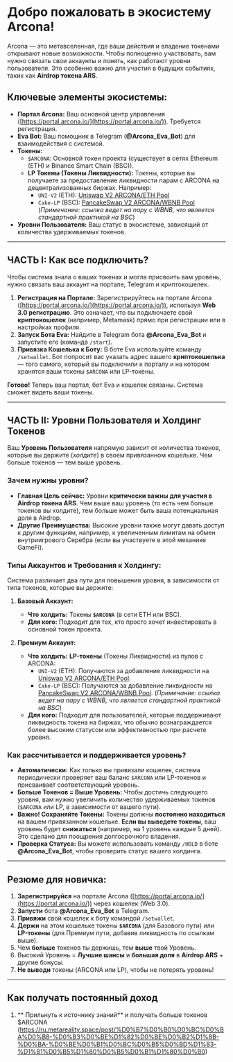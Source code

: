 # Добро пожаловать в экосистему Arcona!

Arcona — это метавселенная, где ваши действия и владение токенами открывают новые возможности. Чтобы полноценно участвовать, вам нужно связать свои аккаунты и понять, как работают уровни пользователя. Это особенно важно для участия в будущих событиях, таких как **Airdrop токена ARS**.

## Ключевые элементы экосистемы:

*   **Портал Arcona:** Ваш основной центр управления ([https://portal.arcona.io/](https://portal.arcona.io/)). Требуется регистрация.
*   **Eva Bot:** Ваш помощник в Telegram (**@Arcona_Eva_Bot**) для взаимодействия с системой.
*   **Токены:**
    *   `$ARCONA`: Основной токен проекта (существует в сетях Ethereum (ETH) и Binance Smart Chain (BSC)).
    *   **LP Токены (Токены Ликвидности):** Токены, которые вы получаете за предоставление ликвидности парам с ARCONA на децентрализованных биржах. Например:
        *   `UNI-V2` (ETH): [Uniswap V2 ARCONA/ETH Pool](https://app.uniswap.org/#/add/v2/0x0f71b8de197a1c84d31de0f1fa7926c365f052b3/ETH)
        *   `Cake-LP` (BSC): [PancakeSwap V2 ARCONA/WBNB Pool](https://pancakeswap.finance/v2/pair/0x2170Ed0880ac9A755fd29B2688956BD959F933F8/0x8fC4532bE3003fb5A3A2f9afc7e95b3bfbD5fAAb) (*Примечание: ссылка ведет на пару с WBNB, что является стандартной практикой на BSC*)
*   **Уровни Пользователя:** Ваш статус в экосистеме, зависящий от количества удерживаемых токенов.

---

## ЧАСТЬ I: Как все подключить?

Чтобы система знала о ваших токенах и могла присвоить вам уровень, нужно связать ваш аккаунт на портале, Telegram и криптокошелек.

1.  **Регистрация на Портале:** Зарегистрируйтесь на портале Arcona ([https://portal.arcona.io/](https://portal.arcona.io/)), используя **Web 3.0 регистрацию**. Это означает, что вы подключаете свой **криптокошелек** (например, Metamask) прямо при регистрации или в настройках профиля.
2.  **Запуск Бота Eva:** Найдите в Telegram бота **@Arcona_Eva_Bot** и запустите его (команда `/start`).
3.  **Привязка Кошелька к Боту:** В боте Eva используйте команду `/setwallet`. Бот попросит вас указать адрес вашего **криптокошелька** — того самого, который вы подключили к порталу и на котором хранятся ваши токены `$ARCONA` или LP-токены.

**Готово!** Теперь ваш портал, бот Eva и кошелек связаны. Система сможет видеть ваши токены.

---

## ЧАСТЬ II: Уровни Пользователя и Холдинг Токенов

Ваш **Уровень Пользователя** напрямую зависит от количества токенов, которые вы держите (*холдите*) в своем привязанном кошельке. Чем больше токенов — тем выше уровень.

### Зачем нужны уровни?

*   **Главная Цель сейчас:** Уровни **критически важны для участия в Airdrop токена ARS**. Чем выше ваш уровень (то есть чем больше токенов вы холдите), тем больше может быть ваша потенциальная доля в Airdrop.
*   **Другие Преимущества:** Высокие уровни также могут давать доступ к другим функциям, например, к увеличенным лимитам на обмен внутриигрового Серебра (если вы участвуете в этой механике GameFi).

### Типы Аккаунтов и Требования к Холдингу:

Система различает два пути для повышения уровня, в зависимости от типа токенов, которые вы держите:

1.  **Базовый Аккаунт:**
    *   **Что холдить:** Токены **`$ARCONA`** (в сети ETH или BSC).
    *   **Для кого:** Подходит для тех, кто просто хочет инвестировать в основной токен проекта.

2.  **Премиум Аккаунт:**
    *   **Что холдить:** **LP-токены** (Токены Ликвидности) из пулов с ARCONA:
        *   `UNI-V2` (ETH): Получаются за добавление ликвидности на [Uniswap V2 ARCONA/ETH Pool](https://app.uniswap.org/#/add/v2/0x0f71b8de197a1c84d31de0f1fa7926c365f052b3/ETH).
        *   `Cake-LP` (BSC): Получаются за добавление ликвидности на [PancakeSwap V2 ARCONA/WBNB Pool](https://pancakeswap.finance/v2/pair/0x2170Ed0880ac9A755fd29B2688956BD959F933F8/0x8fC4532bE3003fb5A3A2f9afc7e95b3bfbD5fAAb). (*Примечание: ссылка ведет на пару с WBNB, что является стандартной практикой на BSC*)
    *   **Для кого:** Подходит для пользователей, которые поддерживают ликвидность токена на биржах, что обычно вознаграждается более высоким статусом или эффективностью при расчете уровня.

### Как рассчитывается и поддерживается уровень?

*   **Автоматически:** Как только вы привязали кошелек, система периодически проверяет ваш баланс `$ARCONA` или LP-токенов и присваивает соответствующий уровень.
*   **Больше Токенов = Выше Уровень:** Чтобы достичь следующего уровня, вам нужно увеличить количество удерживаемых токенов (`$ARCONA` или LP, в зависимости от вашего пути).
*   **Важно! Сохраняйте Токены:** Токены должны **постоянно находиться** на вашем привязанном кошельке. **Если вы выведете токены**, ваш уровень будет **снижаться** (например, на 1 уровень каждые 5 дней). Это сделано для поощрения долгосрочного владения.
*   **Проверка Статуса:** Вы можете использовать команду `/HOLD` в боте **@Arcona_Eva_Bot**, чтобы проверить статус вашего холдинга.

---

## Резюме для новичка:

1.  **Зарегистрируйся** на портале Arcona ([https://portal.arcona.io/](https://portal.arcona.io/)) через кошелек (Web 3.0).
2.  **Запусти** бота **@Arcona_Eva_Bot** в Telegram.
3.  **Привяжи** свой кошелек к боту командой `/setwallet`.
4.  **Держи** на этом кошельке токены **`$ARCONA`** (для Базового пути) или **LP-токены** (для Премиум пути, добавив ликвидность по ссылкам выше).
5.  Чем **больше** токенов ты держишь, тем **выше** твой Уровень.
6.  Высокий Уровень = **Лучшие шансы** и **большая доля** в **Airdrop ARS** + другие бонусы.
7.  **Не выводи** токены (ARCONA или LP), чтобы не потерять уровень!


---
## Как получать постоянный доход 
1. ** Прильнуть к источнику знаний** и получать больше токенов $ARCONA (https://ru.metareality.space/post/%D0%B7%D0%B0%D0%BC%D0%BA%D0%B8-%D0%B3%D0%BE%D1%82%D0%BE%D0%B2%D1%8B-%D0%BA-%D0%BE%D0%B1%D0%BC%D0%B5%D0%BD%D1%83-%D1%81%D0%B5%D1%80%D0%B5%D0%B1%D1%80%D0%B0)

